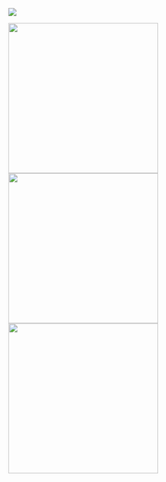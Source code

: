 <p>
  <img src="https://user-images.githubusercontent.com/10475262/135364998-637d8829-6b19-4fe5-b1cb-b2ee641a912a.png" /> 
</p>

<p>
  <img width="300" src="https://user-images.githubusercontent.com/10475262/135365310-a78c4a0b-b053-4aaa-a034-589a9b1ecceb.png" /> 
  <img width="300" src="https://user-images.githubusercontent.com/10475262/135365187-30ce441b-baa5-4a64-9a17-b9fb250923b0.png" />  
  <img width="300" src="https://user-images.githubusercontent.com/10475262/135365194-0d2b2a0a-9e07-4897-9c6b-0551b8b44f17.png" />
</p>
